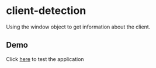 # client-detection
Using the window object to get information about the client.
## Demo
Click [here](file:///Users/samuelyazie/Desktop/SD%20course/Mini%20Projects/Client%20detection/index.html) to test the application
